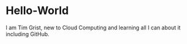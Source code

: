 # Hello-World
I am Tim Grist, new to Cloud Computing and learning all I can about it including GitHub.
